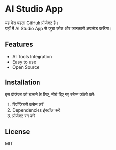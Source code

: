 # AI Studio App

यह मेरा पहला GitHub प्रोजेक्ट है।  
यहाँ मैं AI Studio App से जुड़ा कोड और जानकारी अपलोड करूँगा।

## Features
- AI Tools Integration
- Easy to use
- Open Source

## Installation
इस प्रोजेक्ट को चलाने के लिए, नीचे दिए गए स्टेप्स फॉलो करें:
1. रिपॉज़िटरी क्लोन करें
2. Dependencies इंस्टॉल करें
3. प्रोजेक्ट रन करें

## License
MIT
